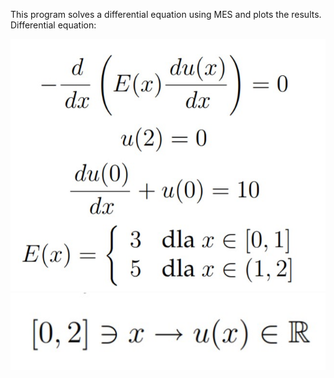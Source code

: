 This program solves a differential equation using MES and plots the results.
Differential equation:



<img src="zdj/zdj1.jpg" />

<img src="zdj/zdj2.jpg" />
